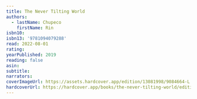 ```yaml
---
title: The Never Tilting World
authors:
  - lastName: Chupeco
    firstName: Rin
isbn10:
isbn13: '9781094079288'
read: 2022-08-01
rating:
yearPublished: 2019
reading: false
asin:
subtitle:
narrators:
coverImageUrl: https://assets.hardcover.app/edition/13081998/9084664-L.jpg
hardcoverUrl: https://hardcover.app/books/the-never-tilting-world/editions/31497040
---
```

